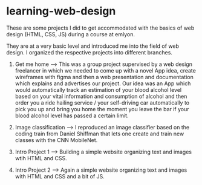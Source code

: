 # learning-web-design
These are some projects I did to get accommodated with the basics of web design (HTML, CSS, JS) during a course at emlyon.

They are at a very basic level and introduced me into the field of web design. I organized the respective projects into different branches.

1. Get me home
--> This was a group project supervised by a web design freelancer in which we needed to come up with a novel App idea, create wireframes with figma and then a web presentation and documentation which explains and advertises our project. Our idea was an App which would automatically track an estimation of your blood alcohol level based on your vital information and consumption of alcohol and then order you a ride hailing service / your self-driving car automatically to pick you up and bring you home the moment you leave the bar if your blood alcohol level has passed a certain limit.

2. Image classification
--> I reproduced an image classifier based on the coding train from Daniel Shiffman that lets one create and train new classes with the CNN MobileNet.

3. Intro Project 1
--> Building a simple website organizing text and images wtih HTML and CSS.

4. Intro Project 2
--> Again a simple website organizing text and images with HTML and CSS and a bit of JS.
